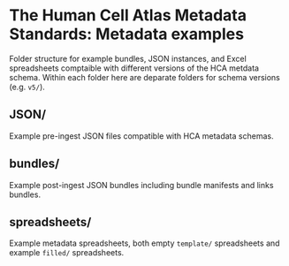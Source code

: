 # The Human Cell Atlas Metadata Standards: Metadata examples

Folder structure for example bundles, JSON instances, and Excel spreadsheets comptaible with different versions of the HCA metdata schema. Within each folder here are deparate folders for schema versions (e.g. `v5/`).

## JSON/

Example pre-ingest JSON files compatible with HCA metadata schemas.

## bundles/

Example post-ingest JSON bundles including bundle manifests and links bundles.

## spreadsheets/

Example metadata spreadsheets, both empty `template/` spreadsheets and example `filled/` spreadsheets.

